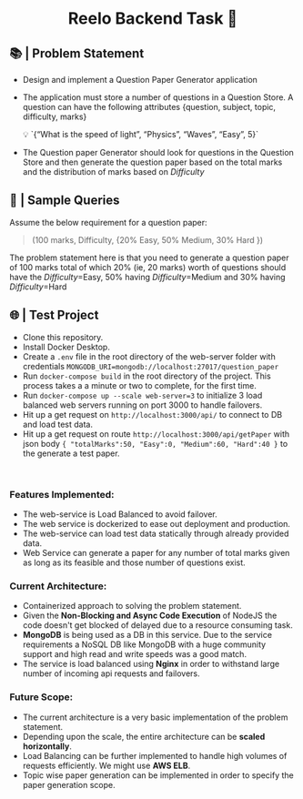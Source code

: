 <h1 align="center">Reelo Backend Task 🧭</h1>

## 📚 | Problem Statement

- Design and implement a Question Paper Generator application

- The application must store a number of questions in a Question Store. A question can have the following attributes {question, subject, topic, difficulty, marks}

  <aside> 💡 `{“What is the speed of light”, “Physics”, “Waves”, “Easy”, 5}`

</aside>

- The Question paper Generator should look for questions in the Question Store and then generate the question paper based on the total marks and the distribution of marks based on _Difficulty_



## 🎯 | Sample Queries

Assume the below requirement for a question paper:

> (100 marks, Difficulty, {20% Easy, 50% Medium, 30% Hard })

The problem statement here is that you need to generate a question paper of 100 marks total of which 20% (ie, 20 marks) worth of questions should have the _Difficulty_=Easy, 50% having _Difficulty_=Medium and 30% having _Difficulty_=Hard

## 🌐 | Test Project

- Clone this repository.
- Install Docker Desktop.
- Create a `.env` file in the root directory of the web-server folder with credentials `MONGODB_URI=mongodb://localhost:27017/question_paper`
- Run `docker-compose build` in the root directory of the project. This process takes a a minute or two to complete, for the first time.
- Run `docker-compose up --scale web-server=3` to initialize 3 load balanced web servers running on port 3000 to handle failovers.
- Hit up a get request on `http://localhost:3000/api/` to connect to DB and load test data.
- Hit up a get request on route `http://localhost:3000/api/getPaper` with json body              `{
  "totalMarks":50,
  "Easy":0,
  "Medium":60,
  "Hard":40
}` to the generate a test paper.

<br/>


### Features Implemented:

- The web-service is Load Balanced to avoid failover.
- The web service is dockerized to ease out deployment and production.
- The web-service can load test data statically through already provided data.
- Web Service can generate a paper for any number of total marks given as long as its feasible and those number of questions exist.

### Current Architecture:

- Containerized approach to solving the problem statement.
- Given the **Non-Blocking and Async Code Execution** of NodeJS the code doesn't get blocked of delayed due to a resource consuming task. 
- **MongoDB** is being used as a DB in this service. Due to the service requirements a NoSQL DB like MongoDB with a huge community support and high read and write speeds was a good match.
- The service is load balanced using **Nginx** in order to withstand large number of incoming api requests and failovers.

### Future Scope:

- The current architecture is a very basic implementation of the problem statement.
- Depending upon the scale, the entire architecture can be **scaled horizontally**.
- Load Balancing can be further implemented to handle high volumes of requests efficiently. We might use **AWS ELB**.
- Topic wise paper generation can be implemented in order to specify the paper generation scope.

